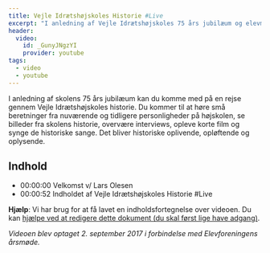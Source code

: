 ```yaml
---
title: Vejle Idrætshøjskoles Historie #Live
excerpt: "I anledning af Vejle Idrætshøjskoles 75 års jubilæum og elevmødet 2017, var der Højskolens Historie #Live, hvor der var besøg på scenen af en masse af de personligheder, der har været med til at skabe højskolen."
header:
  video:
    id: _GunyJNgzYI
    provider: youtube
tags:
  - video
  - youtube
---
```


I anledning af skolens 75 års jubilæum kan du komme med på en rejse gennem Vejle Idrætshøjskoles historie. Du kommer til at høre små beretninger fra nuværende og tidligere personligheder på højskolen, se billeder fra skolens historie, overvære interviews, opleve korte film og synge de historiske sange. Det bliver historiske oplivende, opløftende og oplysende.

## Indhold

- 00:00:00 Velkomst v/ Lars Olesen
- 00:00:52 Indholdet af Vejle Idrætshøjskoles Historie #Live

**Hjælp**: Vi har brug for at få lavet en indholdsfortegnelse over videoen. Du kan [hjælpe ved at redigere dette dokument (du skal først lige have adgang)](https://docs.google.com/document/u/1/d/1KRLRXrTa-BCZfWsvXOIN_1M52ToJb32ZOuUdccfHUTE/edit?usp=drive_web).

_Videoen blev optaget 2. september 2017 i forbindelse med Elevforeningens årsmøde._
